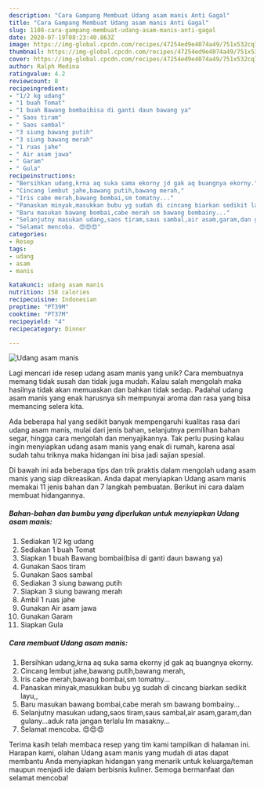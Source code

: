 ```yaml
---
description: "Cara Gampang Membuat Udang asam manis Anti Gagal"
title: "Cara Gampang Membuat Udang asam manis Anti Gagal"
slug: 1108-cara-gampang-membuat-udang-asam-manis-anti-gagal
date: 2020-07-19T08:23:40.863Z
image: https://img-global.cpcdn.com/recipes/47254ed9e4074a49/751x532cq70/udang-asam-manis-foto-resep-utama.jpg
thumbnail: https://img-global.cpcdn.com/recipes/47254ed9e4074a49/751x532cq70/udang-asam-manis-foto-resep-utama.jpg
cover: https://img-global.cpcdn.com/recipes/47254ed9e4074a49/751x532cq70/udang-asam-manis-foto-resep-utama.jpg
author: Ralph Medina
ratingvalue: 4.2
reviewcount: 8
recipeingredient:
- "1/2 kg udang"
- "1 buah Tomat"
- "1 buah Bawang bombaibisa di ganti daun bawang ya"
- " Saos tiram"
- " Saos sambal"
- "3 siung bawang putih"
- "3 siung bawang merah"
- "1 ruas jahe"
- " Air asam jawa"
- " Garam"
- " Gula"
recipeinstructions:
- "Bersihkan udang,krna aq suka sama ekorny jd gak aq buangnya ekorny."
- "Cincang lembut jahe,bawang putih,bawang merah,"
- "Iris cabe merah,bawang bombai,sm tomatny..."
- "Panaskan minyak,masukkan bubu yg sudah di cincang biarkan sedikit layu,,"
- "Baru masukan bawang bombai,cabe merah sm bawang bombainy..."
- "Selanjutny masukan udang,saos tiram,saus sambal,air asam,garam,dan gulany...aduk rata jangan terlalu lm masakny..."
- "Selamat mencoba. 😍😍😍"
categories:
- Resep
tags:
- udang
- asam
- manis

katakunci: udang asam manis 
nutrition: 158 calories
recipecuisine: Indonesian
preptime: "PT39M"
cooktime: "PT37M"
recipeyield: "4"
recipecategory: Dinner

---
```



![Udang asam manis](https://img-global.cpcdn.com/recipes/47254ed9e4074a49/751x532cq70/udang-asam-manis-foto-resep-utama.jpg)

Lagi mencari ide resep udang asam manis yang unik? Cara membuatnya memang tidak susah dan tidak juga mudah. Kalau salah mengolah maka hasilnya tidak akan memuaskan dan bahkan tidak sedap. Padahal udang asam manis yang enak harusnya sih mempunyai aroma dan rasa yang bisa memancing selera kita.

Ada beberapa hal yang sedikit banyak mempengaruhi kualitas rasa dari udang asam manis, mulai dari jenis bahan, selanjutnya pemilihan bahan segar, hingga cara mengolah dan menyajikannya. Tak perlu pusing kalau ingin menyiapkan udang asam manis yang enak di rumah, karena asal sudah tahu triknya maka hidangan ini bisa jadi sajian spesial.




Di bawah ini ada beberapa tips dan trik praktis dalam mengolah udang asam manis yang siap dikreasikan. Anda dapat menyiapkan Udang asam manis memakai 11 jenis bahan dan 7 langkah pembuatan. Berikut ini cara dalam membuat hidangannya.

<!--inarticleads1-->

##### Bahan-bahan dan bumbu yang diperlukan untuk menyiapkan Udang asam manis:

1. Sediakan 1/2 kg udang
1. Sediakan 1 buah Tomat
1. Siapkan 1 buah Bawang bombai(bisa di ganti daun bawang ya)
1. Gunakan  Saos tiram
1. Gunakan  Saos sambal
1. Sediakan 3 siung bawang putih
1. Siapkan 3 siung bawang merah
1. Ambil 1 ruas jahe
1. Gunakan  Air asam jawa
1. Gunakan  Garam
1. Siapkan  Gula




<!--inarticleads2-->

##### Cara membuat Udang asam manis:

1. Bersihkan udang,krna aq suka sama ekorny jd gak aq buangnya ekorny.
1. Cincang lembut jahe,bawang putih,bawang merah,
1. Iris cabe merah,bawang bombai,sm tomatny...
1. Panaskan minyak,masukkan bubu yg sudah di cincang biarkan sedikit layu,,
1. Baru masukan bawang bombai,cabe merah sm bawang bombainy...
1. Selanjutny masukan udang,saos tiram,saus sambal,air asam,garam,dan gulany...aduk rata jangan terlalu lm masakny...
1. Selamat mencoba. 😍😍😍




Terima kasih telah membaca resep yang tim kami tampilkan di halaman ini. Harapan kami, olahan Udang asam manis yang mudah di atas dapat membantu Anda menyiapkan hidangan yang menarik untuk keluarga/teman maupun menjadi ide dalam berbisnis kuliner. Semoga bermanfaat dan selamat mencoba!
